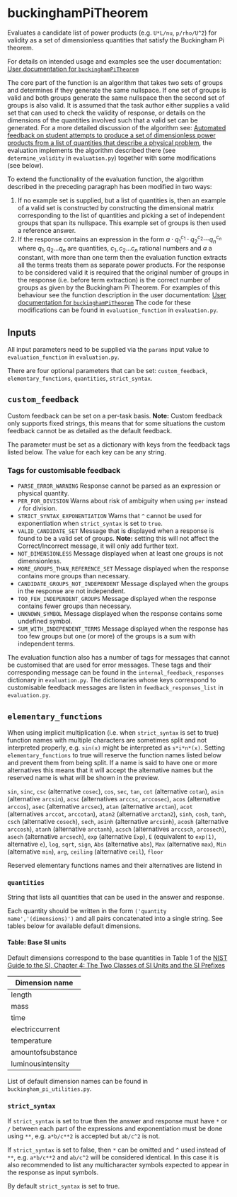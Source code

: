 # buckinghamPiTheorem

Evaluates a candidate list of power products (e.g. `U*L/nu`, `p/rho/U^2`) for validity as a set of dimensionless quantities that satisfy the Buckingham Pi theorem.

For details on intended usage and examples see the user documentation:  [User documentation for `buckinghamPiTheorem`](https://lambda-feedback.github.io/user-documentation/user_eval_function_docs/buckinghamPiTheorem/#buckinghampitheorem)

The core part of the function is an algorithm that takes two sets of groups and determines if they generate the same nullspace. If one set of groups is valid and both groups generate the same nullspace then the second set of groups is also valid. It is assumed that the task author either supplies a valid set that can used to check the validity of response, or details on the dimensions of the quantities involved such that a valid set can be generated. For a more detailed discussion of the algorithm see: [Automated feedback on student attempts to produce a set of dimensionless power products from a list of quantities that describe a physical problem](https://doi.org/10.6084/m9.figshare.24850131), the evaluation implements the algorithm described there (see `determine_validity` in `evaluation.py`) together with some modifications (see below).

To extend the functionality of the evaluation function, the algorithm described in the preceding paragraph has been modified in two ways:
1. If no example set is supplied, but a list of quantities is, then an example of a valid set is constructed by constructing the dimensional matrix corresponding to the list of quantities and picking a set of independent groups that span its nullspace. This example set of groups is then used a reference answer.
2. If the response contains an expression in the form $a \cdot q_1^{c_1} \cdot q_2^{c_2} \cdots q_n^{c_n}$ where $q_1, q_2 \ldots q_n$ are quantities, $c_1, c_2 \ldots c_n$ rational numbers and $a$ a constant, with more than one term then the evaluation function extracts all the terms treats them as separate power products. For the response to be considered valid it is required that the original number of groups in the response (i.e. before term extraction) is the correct number of groups as given by the Buckingham Pi Theorem. For examples of this behaviour see the function description in the user documentation: [User documentation for `buckinghamPiTheorem`](https://lambda-feedback.github.io/user-documentation/user_eval_function_docs/buckinghamPiTheorem/#buckinghampitheorem)
The code for these modifications can be found in `evaluation_function` in `evaluation.py`.


## Inputs
All input parameters need to be supplied via the `params` input value to `evaluation_function` in `evaluation.py`.

There are four optional parameters that can be set: `custom_feedback`, `elementary_functions`, `quantities`, `strict_syntax`.

## `custom_feedback`

Custom feedback can be set on a per-task basis. **Note:** Custom feedback only supports fixed strings, this means that for some situations the custom feedback cannot be as detailed as the default feedback.

The parameter must be set as a dictionary with keys from the feedback tags listed below. The value for each key can be any string.

### Tags for customisable feedback
- `PARSE_ERROR_WARNING` Response cannot be parsed as an expression or physical quantity.
- `PER_FOR_DIVISION` Warns about risk of ambiguity when using `per` instead `/` for division.
- `STRICT_SYNTAX_EXPONENTIATION` Warns that `^` cannot be used for exponentiation when `strict_syntax` is set to `true`.
- `VALID_CANDIDATE_SET` Message that is displayed when a response is found to be a valid set of groups. **Note:** setting this will not affect the Correct/Incorrect message, it will only add further text.
- `NOT_DIMENSIONLESS` Message displayed when at least one groups is not dimensionless.
- `MORE_GROUPS_THAN_REFERENCE_SET` Message displayed when the response contains more groups than necessary.
- `CANDIDATE_GROUPS_NOT_INDEPENDENT` Message displayed when the groups in the response are not independent.
- `TOO_FEW_INDEPENDENT_GROUPS` Message displayed when the response contains fewer groups than necessary.
- `UNKNOWN_SYMBOL` Message displayed when the response contains some undefined symbol.
- `SUM_WITH_INDEPENDENT_TERMS`  Message displayed when the response has too few groups but one (or more) of the groups is a sum with independent terms.

The evaluation function also has a number of tags for messages that cannot be customised that are used for error messages. These tags and their corresponding message can be found in the `internal_feedback_responses` dictionary in `evaluation.py`. The dictionaries whose keys correspond to customisable feedback messages are listen in `feedback_responses_list` in `evaluation.py`.

## `elementary_functions`

When using implicit multiplication (i.e. when `strict_syntax` is set to true) function names with multiple characters are sometimes split and not interpreted properly, e.g. `sin(x)` might be interpreted as `s*i*n*(x)`. Setting `elementary_functions` to true will reserve the function names listed below and prevent them from being split. If a name is said to have one or more alternatives this means that it will accept the alternative names but the reserved name is what will be shown in the preview.

`sin`, `sinc`, `csc` (alternative `cosec`), `cos`, `sec`, `tan`, `cot` (alternative `cotan`), `asin` (alternative `arcsin`), `acsc` (alternatives `arccsc`, `arccosec`), `acos` (alternative `arccos`), `asec` (alternative `arcsec`), `atan` (alternative `arctan`), `acot` (alternatives `arccot`, `arccotan`), `atan2` (alternative `arctan2`), `sinh`, `cosh`, `tanh`, `csch` (alternative `cosech`), `sech`, `asinh` (alternative `arcsinh`), `acosh` (alternative `arccosh`), `atanh` (alternative `arctanh`), `acsch` (alternatives `arccsch`, `arcosech`), `asech` (alternative `arcsech`), `exp` (alternative `Exp`), `E` (equivalent to `exp(1)`, alternative `e`), `log`, `sqrt`, `sign`, `Abs` (alternative `abs`), `Max` (alternative `max`), `Min` (alternative `min`), `arg`, `ceiling` (alternative `ceil`), `floor`

Reserved elementary functions names and their alternatives are listend in 

### `quantities`

String that lists all quantities that can be used in the answer and response.

Each quantity should be written in the form `('quantity name','(dimensions)')` and all pairs concatenated into a single string. See tables below for available default dimensions.

#### Table: Base SI units

Default dimensions correspond to the base quantities in Table 1 of the [NIST Guide to the SI, Chapter 4: The Two Classes of SI Units and the SI Prefixes](https://www.nist.gov/pml/special-publication-811/nist-guide-si-chapter-4-two-classes-si-units-and-si-prefixes)

| Dimension name      |
|---------------------|
| length              |
| mass                |
| time                |
| electriccurrent     |
| temperature         |
| amountofsubstance   |
| luminousintensity   |

List of default dimension names can be found in `buckingham_pi_utilities.py`.

### `strict_syntax`

If `strict_syntax` is set to true then the answer and response must have `*` or `/` between each part of the expressions and exponentiation must be done using `**`, e.g. `a*b/c**2` is accepted but `ab/c^2` is not.

If `strict_syntax` is set to false, then `*` can be omitted and `^` used instead of `**`, e.g. `a*b/c**2` and `ab/c^2` will be considered identical. In this case it is also recommended to list any multicharacter symbols expected to appear in the response as input symbols.

By default `strict_syntax` is set to true.